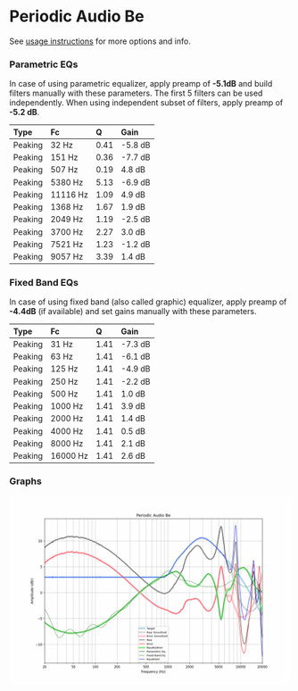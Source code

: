 # Periodic Audio Be
See [usage instructions](https://github.com/jaakkopasanen/AutoEq#usage) for more options and info.

### Parametric EQs
In case of using parametric equalizer, apply preamp of **-5.1dB** and build filters manually
with these parameters. The first 5 filters can be used independently.
When using independent subset of filters, apply preamp of **-5.2 dB**.

| Type    | Fc       |    Q | Gain    |
|:--------|:---------|:-----|:--------|
| Peaking | 32 Hz    | 0.41 | -5.8 dB |
| Peaking | 151 Hz   | 0.36 | -7.7 dB |
| Peaking | 507 Hz   | 0.19 | 4.8 dB  |
| Peaking | 5380 Hz  | 5.13 | -6.9 dB |
| Peaking | 11116 Hz | 1.09 | 4.9 dB  |
| Peaking | 1368 Hz  | 1.67 | 1.9 dB  |
| Peaking | 2049 Hz  | 1.19 | -2.5 dB |
| Peaking | 3700 Hz  | 2.27 | 3.0 dB  |
| Peaking | 7521 Hz  | 1.23 | -1.2 dB |
| Peaking | 9057 Hz  | 3.39 | 1.4 dB  |

### Fixed Band EQs
In case of using fixed band (also called graphic) equalizer, apply preamp of **-4.4dB**
(if available) and set gains manually with these parameters.

| Type    | Fc       |    Q | Gain    |
|:--------|:---------|:-----|:--------|
| Peaking | 31 Hz    | 1.41 | -7.3 dB |
| Peaking | 63 Hz    | 1.41 | -6.1 dB |
| Peaking | 125 Hz   | 1.41 | -4.9 dB |
| Peaking | 250 Hz   | 1.41 | -2.2 dB |
| Peaking | 500 Hz   | 1.41 | 1.0 dB  |
| Peaking | 1000 Hz  | 1.41 | 3.9 dB  |
| Peaking | 2000 Hz  | 1.41 | 1.4 dB  |
| Peaking | 4000 Hz  | 1.41 | 0.5 dB  |
| Peaking | 8000 Hz  | 1.41 | 2.1 dB  |
| Peaking | 16000 Hz | 1.41 | 2.6 dB  |

### Graphs
![](./Periodic%20Audio%20Be.png)